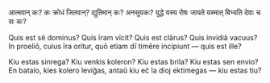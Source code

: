 आत्मवान् कः? कः क्रोधं जितवान्? द्युतिमान् कः? अनसूयकः? युद्धे यस्य रोषः जायते यस्मात् बिभ्यति देवाः च सः कः?

Quis est sē dominus? Quis īram vīcit? Quis est clārus? Quis invidiā vacuus? In proeliō, cuius īra oritur, quō etiam dī timēre incipiunt — quis est ille?

Kiu estas sinrega? Kiu venkis koleron? Kiu estas brila? Kiu estas sen envio? En batalo, kies kolero leviĝas, antaŭ kiu eĉ la dioj ektimegas — kiu estas tiu?
